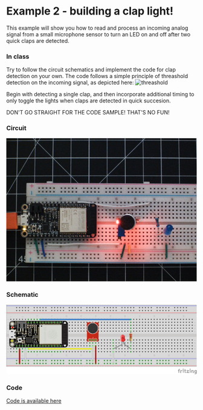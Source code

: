 # Example 2 - building a clap light!

This example will show you how to read and process an incoming analog signal from a small microphone sensor to turn an LED on and off after two quick claps are detected.

### In class
Try to follow the circuit schematics and implement the code for clap detection on your own.
The code follows a simple principle of threashold detection on the incoming signal, as depicted here:
![threashold](https://www.researchgate.net/publication/307823015/figure/fig10/AS:404546577813514@1473462828593/Detection-of-sonar-signals-and-measurement-threshold-for-the-two-way-travel-time-time-of.png)

Begin with detecting a single clap, and then incorporate additional timing to only toggle the lights when claps are detected in quick succesion.

DON'T GO STRAIGHT FOR THE CODE SAMPLE! THAT'S NO FUN!

### Circuit
![circuit](https://github.com/BarakChamo/SVA-Smart-Objects/blob/main/w3-sensing-sense-making/examples/2-clap-light/WIN_20210129_23_18_05_Pro.jpg)

### Schematic
![schematic](https://github.com/BarakChamo/SVA-Smart-Objects/blob/main/w3-sensing-sense-making/examples/2-clap-light/clap%20light.png)

### Code
[Code is available here](https://github.com/BarakChamo/SVA-Smart-Objects/blob/main/w3-sensing-sense-making/examples/2-clap-light/2-clap-light.ino)
